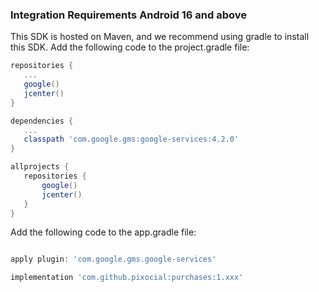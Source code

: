  
###  Integration Requirements Android 16 and above

 This SDK is hosted on Maven, and we recommend using gradle to install this SDK.
 Add the following code to the project.gradle file:

```gradle
repositories {
   ...
   google()
   jcenter()
}

dependencies {
   ...
   classpath 'com.google.gms:google-services:4.2.0'
}

allprojects {
   repositories {
       google()
       jcenter()
   }
}

```
 
Add the following code to the app.gradle file:

```gradle

apply plugin: 'com.google.gms.google-services'

implementation 'com.github.pixocial:purchases:1.xxx'

```
